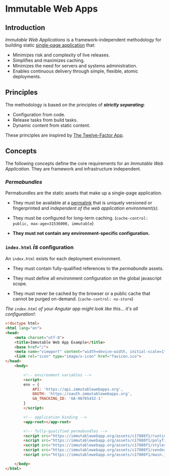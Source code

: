 # Immutable Web Apps

## Introduction

_Immutable Web Applications_ is a framework-independent methodology for building static [single-page application](https://en.wikipedia.org/wiki/Single-page_application) that:

- Minimizes risk and complexity of live releases.
- Simplifies and maximizes caching.
- Minimizes the need for servers and systems administration.
- Enables continuous delivery through simple, flexible, atomic deployments.

## Principles

The methodology is based on the principles of ___strictly separating___:

- Configuration from code.
- Release tasks from build tasks.
- Dynamic content from static content.

These principles are inspired by [The Twelve-Factor App](https://12factor.net/).

## Concepts

The following concepts define the core requirements for an _Immutable Web Application_. They are framework and infrastructure independent.

### _Permabundles_

Permabundles are the static assets that make up a single-page application.

- They must be available at a [permalink](https://en.wikipedia.org/wiki/Permalink) that is uniquely versioned or fingerprinted and _independent of the web application environment(s)_.

- They must be configured for long-term caching. (`cache-control: public, max-age=31536000, immutable`)

- __They must not contain any environment-specific configuration.__

### `index.html` <span style="font-size:larger;">___is___</span> configuration

 An `index.html` exists for each deployment environment.

- They must contain fully-qualified references to the _permabundle_ assets.

- They must define all environment configuration on the global javascript scope.

- They must never be cached by the browser or a public cache that cannot be purged on-demand. (`cache-control: no-store`)

_The `index.html` of your Angular app might look like this... it's all configuration!_:

```html
<!doctype html>
<html lang="en">
<head>
    <meta charset="utf-8">
    <title>Immutable Web App Example</title>
    <base href="/">
    <meta name="viewport" content="width=device-width, initial-scale=1">
    <link rel="icon" type="image/x-icon" href="favicon.ico">
</head>
    <body>

        <!-- environment variables -->
        <script>
        env = {
            API: 'https://api.immutablewebapps.org',
            OAUTH: 'https://oauth.immutablewebapps.org',
            GA_TRACKING_ID: 'UA-98765432-1'
        }
        </script>

        <!-- application binding -->
        <app-root></app-root>

        <!-- fully-qualified permabundles -->
        <script src="https://immutablewebapp.org/assets/c17080f1/runtime.js" type="text/javascript"></script>
        <script src="https://immutablewebapp.org/assets/c17080f1/polyfills.js" type="text/javascript"></script>
        <script src="https://immutablewebapp.org/assets/c17080f1/styles.js" type="text/javascript"></script>
        <script src="https://immutablewebapp.org/assets/c17080f1/vendor.js" type="text/javascript"></script>
        <script src="https://immutablewebapp.org/assets/c17080f1/main.js" type="text/javascript"></script>

    </body>
</html>
```
